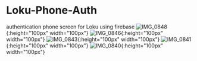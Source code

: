 # Loku-Phone-Auth
authentication phone screen for Loku using firebase
![IMG_0848](https://user-images.githubusercontent.com/107881262/231228958-54a97843-cfdf-48ae-9f98-f802c6e1d453.PNG){:height="100px" width="100px"}
![IMG_0846](https://user-images.githubusercontent.com/107881262/231228959-163509b4-d4bd-48cf-bcd6-9a881ff90c5f.PNG){:height="100px" width="100px"}
![IMG_0843](https://user-images.githubusercontent.com/107881262/231228964-e151b1a2-1822-4d36-9b22-5bc04bb3f779.PNG){:height="100px" width="100px"}
![IMG_0841](https://user-images.githubusercontent.com/107881262/231228966-61ed4ef2-5fc0-4ecf-9c60-417dae388168.PNG){:height="100px" width="100px"}
![IMG_0840](https://user-images.githubusercontent.com/107881262/231228969-7c961629-faeb-4c99-8339-ddc03bfe2235.PNG){:height="100px" width="100px"}
